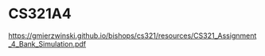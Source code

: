 # CS321A4

https://gmierzwinski.github.io/bishops/cs321/resources/CS321_Assignment_4_Bank_Simulation.pdf

